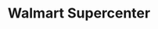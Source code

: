 ---
title: "Walmart Supercenter"
url: /fresno/walmart-supercenter-west-shaw-avenue/
shop: Supermarkt
---